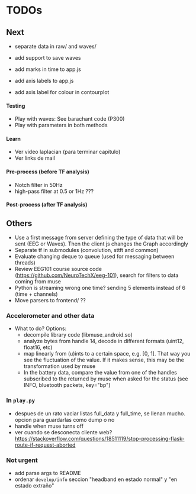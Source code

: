 # TODOs

## Next

* separate data in raw/ and waves/
* add support to save waves

* add marks in time to app.js
* add axis labels to app.js
* add axis label for colour in contourplot

#### Testing
* Play with waves: See barachant code (P300)
* Play with parameters in both methods

#### Learn
* Ver video laplacian (para terminar capitulo)
* Ver links de mail

#### Pre-process (before TF analysis)
* Notch filter in 50Hz
* high-pass filter at 0.5 or 1Hz ???

#### Post-process (after TF analysis)


## Others
* Use a first message from server defining the type of data that will be sent (EEG or Waves). Then the client js changes the Graph accordingly
* Separate tf in submodules (convolution, sttft and common)
* Evaluate changing deque to queue (used for messaging between threads)
* Review EEG101 course source code (https://github.com/NeuroTechX/eeg-101), search for filters to data coming from muse
* Python is streaming wrong one time? sending 5 elements instead of 6 (time + channels)
* Move parsers to frontend/ ??

### Accelerometer and other data
* What to do? Options:
  + decompile library code (libmuse_android.so)
  + analyze bytes from handle 14, decode in different formats (uint12, float16, etc)
  + map linearly from (u)ints to a certain space, e.g. [0, 1]. That way you see the fluctuation of the value. If it makes sense, this may be the transformation used by muse
  + In the battery data, compare the value from one of the handles subscribed to the returned by muse when asked for the status (see INFO, bluetooth packets, key="bp")

### In `play.py`
* despues de un rato vaciar listas full_data y full_time, se llenan mucho. opcion para guardarlas como dump o no
* handle when muse turns off
* ver cuando se desconecta cliente web?  https://stackoverflow.com/questions/18511119/stop-processing-flask-route-if-request-aborted

### Not urgent
* add parse args to README
* ordenar `develop/info` seccion "headband en estado normal" y "en estado extraño"
